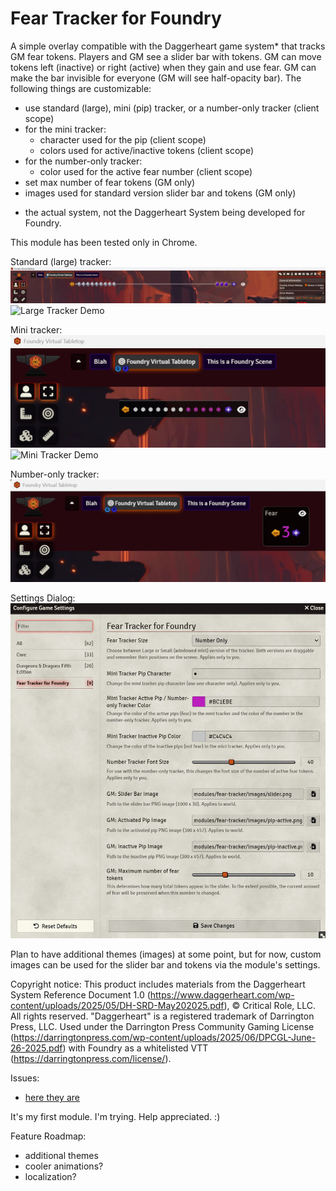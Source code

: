 # Fear Tracker for Foundry
A simple overlay compatible with the Daggerheart game system* that tracks GM fear tokens. Players and GM see a slider bar with tokens. GM can move tokens left (inactive) or right (active) when they gain and use fear. GM can make the bar invisible for everyone (GM will see half-opacity bar). The following things are customizable:
- use standard (large), mini (pip) tracker, or a number-only tracker (client scope)
- for the mini tracker:
  - character used for the pip (client scope)
  - colors used for active/inactive tokens (client scope)
- for the number-only tracker:
  - color used for the active fear number (client scope) 
- set max number of fear tokens (GM only)
- images used for standard version slider bar and tokens (GM only)

* the actual system, not the Daggerheart System being developed for Foundry.

This module has been tested only in Chrome.

Standard (large) tracker:
![Large Tracker](./screenshots/fear-tracker-1.jpg)
![Large Tracker Demo](/screenshots/fear-tracker-demo-large.gif)

Mini tracker:
![Mini Tracker](./screenshots/fear-tracker-2.jpg)
![Mini Tracker Demo](./screenshots/fear-tracker-demo-small.gif)

Number-only tracker:
![Num Tracker](./screenshots/fear-tracker-4.jpg)

Settings Dialog:
![Settings](./screenshots/fear-tracker-3.jpg)

Plan to have additional themes (images) at some point, but for now, custom images can be used for the slider bar and tokens via the module's settings.

Copyright notice:
This product includes materials from the Daggerheart System Reference Document 1.0 (https://www.daggerheart.com/wp-content/uploads/2025/05/DH-SRD-May202025.pdf), © Critical Role, LLC. All rights reserved. "Daggerheart" is a registered trademark of Darrington Press, LLC. Used under the Darrington Press Community Gaming License (https://darringtonpress.com/wp-content/uploads/2025/06/DPCGL-June-26-2025.pdf) with Foundry as a whitelisted VTT (https://darringtonpress.com/license/).

Issues:
- [here they are](https://github.com/andrewbrick/Daggerheart-Fear-Tracker-for-Foundry/issues)

It's my first module. I'm trying. Help appreciated. :)

Feature Roadmap:
- additional themes
- cooler animations?
- localization?
